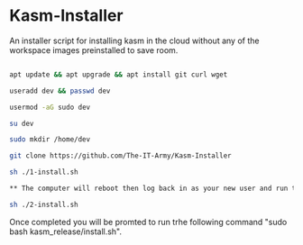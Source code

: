 # Kasm-Installer
An installer script for installing kasm in the cloud without any of the workspace images preinstalled to save room.


```sh

apt update && apt upgrade && apt install git curl wget

useradd dev && passwd dev

usermod -aG sudo dev

su dev

sudo mkdir /home/dev

git clone https://github.com/The-IT-Army/Kasm-Installer

sh ./1-install.sh

** The computer will reboot then log back in as your new user and run the following

sh ./2-install.sh

```

Once completed you will be promted to run trhe following command "sudo bash kasm_release/install.sh".
